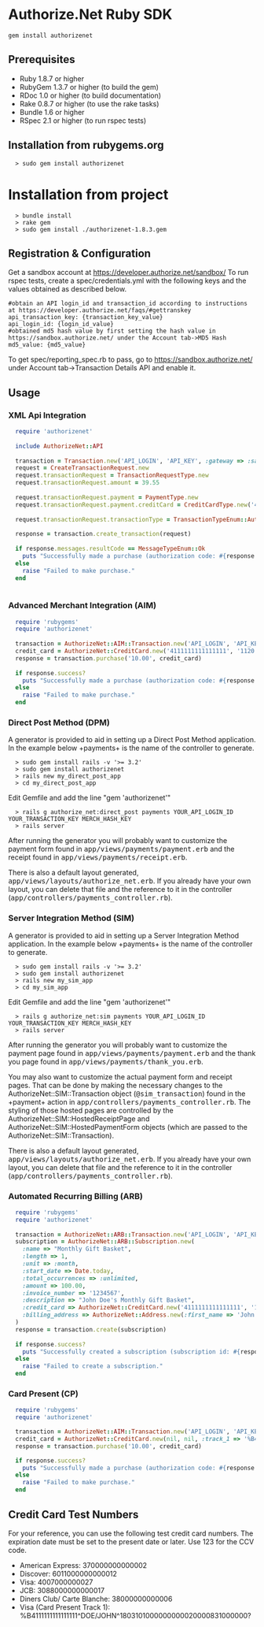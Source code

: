 # Authorize.Net Ruby SDK

`gem install authorizenet`

## Prerequisites

* Ruby 1.8.7 or higher
* RubyGem 1.3.7 or higher (to build the gem)
* RDoc 1.0 or higher (to build documentation)
* Rake 0.8.7 or higher (to use the rake tasks)
* Bundle 1.6 or higher
* RSpec 2.1 or higher (to run rspec tests)

## Installation from rubygems.org

````
  > sudo gem install authorizenet
````
##

# Installation from project

````
  > bundle install
  > rake gem
  > sudo gem install ./authorizenet-1.8.3.gem
````
## Registration & Configuration

Get a sandbox account at https://developer.authorize.net/sandbox/
To run rspec tests, create a spec/credentials.yml with the following keys and the values obtained as described below.
````
#obtain an API login_id and transaction_id according to instructions at https://developer.authorize.net/faqs/#gettranskey
api_transaction_key: {transaction_key_value}
api_login_id: {login_id_value}
#obtained md5 hash value by first setting the hash value in https://sandbox.authorize.net/ under the Account tab->MD5 Hash
md5_value: {md5_value}
````
To get spec/reporting_spec.rb to pass, go to https://sandbox.authorize.net/ under Account tab->Transaction Details API and enable it.
## Usage

### XML Api Integration
````ruby
  require 'authorizenet'
  
  include AuthorizeNet::API
  
  transaction = Transaction.new('API_LOGIN', 'API_KEY', :gateway => :sandbox)
  request = CreateTransactionRequest.new
  request.transactionRequest = TransactionRequestType.new
  request.transactionRequest.amount = 39.55
  
  request.transactionRequest.payment = PaymentType.new
  request.transactionRequest.payment.creditCard = CreditCardType.new('4111111111111111','0515') 
  
  request.transactionRequest.transactionType = TransactionTypeEnum::AuthCaptureTransaction
  
  response = transaction.create_transaction(request)
  
  if response.messages.resultCode == MessageTypeEnum::Ok
    puts "Successfully made a purchase (authorization code: #{response.transactionResponse.authCode})"
  else
    raise "Failed to make purchase."
  end
  
````


### Advanced Merchant Integration (AIM)

````ruby
  require 'rubygems'
  require 'authorizenet'
  
  transaction = AuthorizeNet::AIM::Transaction.new('API_LOGIN', 'API_KEY', :gateway => :sandbox)
  credit_card = AuthorizeNet::CreditCard.new('4111111111111111', '1120')
  response = transaction.purchase('10.00', credit_card)
  
  if response.success?
    puts "Successfully made a purchase (authorization code: #{response.authorization_code})"
  else
    raise "Failed to make purchase."
  end
````

### Direct Post Method (DPM)

A generator is provided to aid in setting up a Direct Post Method application. In the example below +payments+ is the name of the controller to generate.
````
  > sudo gem install rails -v '>= 3.2'
  > sudo gem install authorizenet
  > rails new my_direct_post_app
  > cd my_direct_post_app
````
  Edit Gemfile and add the line "gem 'authorizenet'"
````
  > rails g authorize_net:direct_post payments YOUR_API_LOGIN_ID YOUR_TRANSACTION_KEY MERCH_HASH_KEY
  > rails server 
````

After running the generator you will probably want to customize the payment form found in <tt>app/views/payments/payment.erb</tt> and the receipt found in <tt>app/views/payments/receipt.erb</tt>.

There is also a default layout generated, <tt>app/views/layouts/authorize_net.erb</tt>. If you already have your own layout, you can delete that file and the reference to it in the controller (<tt>app/controllers/payments_controller.rb</tt>).

### Server Integration Method (SIM)

A generator is provided to aid in setting up a Server Integration Method application. In the example below +payments+ is the name of the controller to generate.
````
  > sudo gem install rails -v '>= 3.2'
  > sudo gem install authorizenet
  > rails new my_sim_app
  > cd my_sim_app
````
  Edit Gemfile and add the line "gem 'authorizenet'"
````
  > rails g authorize_net:sim payments YOUR_API_LOGIN_ID YOUR_TRANSACTION_KEY MERCH_HASH_KEY
  > rails server
````  
After running the generator you will probably want to customize the payment page found in <tt>app/views/payments/payment.erb</tt> and the thank you page found in <tt>app/views/payments/thank_you.erb</tt>.

You may also want to customize the actual payment form and receipt pages. That can be done by making the necessary changes to the AuthorizeNet::SIM::Transaction object (<tt>@sim_transaction</tt>) found in the +payment+ action in <tt>app/controllers/payments_controller.rb</tt>. The styling of those hosted pages are controlled by the AuthorizeNet::SIM::HostedReceiptPage and AuthorizeNet::SIM::HostedPaymentForm objects (which are passed to the AuthorizeNet::SIM::Transaction).

There is also a default layout generated, <tt>app/views/layouts/authorize_net.erb</tt>. If you already have your own layout, you can delete that file and the reference to it in the controller (<tt>app/controllers/payments_controller.rb</tt>).

### Automated Recurring Billing (ARB)
````ruby
  require 'rubygems'
  require 'authorizenet'
  
  transaction = AuthorizeNet::ARB::Transaction.new('API_LOGIN', 'API_KEY', :gateway => :sandbox)
  subscription = AuthorizeNet::ARB::Subscription.new(
    :name => "Monthly Gift Basket",
    :length => 1,
    :unit => :month,
    :start_date => Date.today,
    :total_occurrences => :unlimited,
    :amount => 100.00,
    :invoice_number => '1234567',
    :description => "John Doe's Monthly Gift Basket",
    :credit_card => AuthorizeNet::CreditCard.new('4111111111111111', '1120'),
    :billing_address => AuthorizeNet::Address.new(:first_name => 'John', :last_name => 'Doe')
  )
  response = transaction.create(subscription)
  
  if response.success?
    puts "Successfully created a subscription (subscription id: #{response.subscription_id})"
  else
    raise "Failed to create a subscription."
  end
````
### Card Present (CP)
````ruby
  require 'rubygems'
  require 'authorizenet'

  transaction = AuthorizeNet::AIM::Transaction.new('API_LOGIN', 'API_KEY', :gateway => :card_present_sandbox)
  credit_card = AuthorizeNet::CreditCard.new(nil, nil, :track_1 => '%B4111111111111111^DOE/JOHN^1803101000000000020000831000000?')
  response = transaction.purchase('10.00', credit_card)

  if response.success?
    puts "Successfully made a purchase (authorization code: #{response.authorization_code})"
  else
    raise "Failed to make purchase."
  end
````
## Credit Card Test Numbers

For your reference, you can use the following test credit card numbers.
The expiration date must be set to the present date or later. Use 123 for
the CCV code.

* American Express:  370000000000002
* Discover:  6011000000000012
* Visa:  4007000000027
* JCB: 3088000000000017
* Diners Club/ Carte Blanche:  38000000000006
* Visa (Card Present Track 1): %B4111111111111111^DOE/JOHN^1803101000000000020000831000000?
